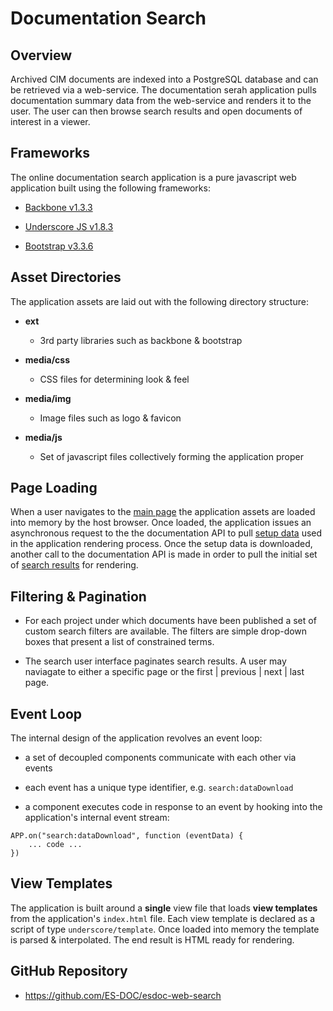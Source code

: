 # Documentation Search

## Overview

Archived CIM documents are indexed into a PostgreSQL database and can be retrieved via a web-service.  The documentation serah application pulls documentation summary data from the web-service and renders it to the user.  The user can then browse search results and open documents of interest in a viewer. 

## Frameworks

The online documentation search application is a pure javascript web application built using the following frameworks:

- [Backbone v1.3.3](https://backbonejs.org)

- [Underscore JS v1.8.3](https://underscorejs.org)

- [Bootstrap v3.3.6](https://bootstrap.org)

## Asset Directories

The application assets are laid out with the following directory structure:

- **ext**
    - 3rd party libraries such as backbone & bootstrap

- **media/css**
    - CSS files for determining look & feel

- **media/img**
    - Image files such as logo & favicon

- **media/js**
    - Set of javascript files collectively forming the application proper

## Page Loading

When a user navigates to the [main page](https://search.es-doc.org) the application assets are loaded into memory by the host browser.  Once loaded, the application issues an asynchronous request to the the documentation API to pull [setup data](https://api.es-doc.org/2/summary/search/setup) used in the application rendering process.  Once the setup data is downloaded, another call to the documentation API is made in order to pull the initial set of [search results]((https://api.es-doc.org/2/summary/search)) for rendering.

## Filtering & Pagination

- For each project under which documents have been published a set of custom search filters are available.  The filters are simple drop-down boxes that present a list of constrained terms.

- The search user interface paginates search results.  A user may naviagate to either a specific page or the first | previous | next | last page.

## Event Loop

The internal design of the application revolves an event loop:

- a set of decoupled components communicate with each other via events

- each event has a unique type identifier, e.g. `search:dataDownload`

- a component executes code in response to an event by hooking into the application's internal event stream:
```
APP.on("search:dataDownload", function (eventData) {
    ... code ...
})
```

## View Templates

The application is built around a **single** view file that loads **view templates** from the application's `index.html` file.  Each view template is declared as a script of type `underscore/template`.  Once loaded into memory the template is parsed & interpolated.  The end result is HTML ready for rendering.  

## GitHub Repository

- https://github.com/ES-DOC/esdoc-web-search
